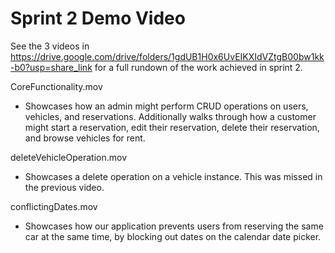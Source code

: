 # Sprint 2 Demo Video

See the 3 videos in https://drive.google.com/drive/folders/1gdUB1H0x6UvEIKXIdVZtgB00bw1kk-b0?usp=share_link for a full rundown of the work achieved in sprint 2.

CoreFunctionality.mov

- Showcases how an admin might perform CRUD operations on users, vehicles, and reservations. Additionally walks through how a customer might start a reservation, edit their reservation, delete their reservation, and browse vehicles for rent.

deleteVehicleOperation.mov

- Showcases a delete operation on a vehicle instance. This was missed in the previous video.

conflictingDates.mov

- Showcases how our application prevents users from reserving the same car at the same time, by blocking out dates on the calendar date picker.
